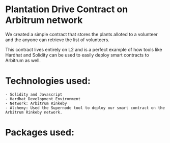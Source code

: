 # Plantation Drive Contract on Arbitrum network
We created a simple contract that stores the plants alloted to a volunteer and the anyone can retrieve the list of volunteers.

This contract lives entirely on L2 and is a perfect example of how tools like Hardhat and Solidity can be used to easily deploy smart contracts to Arbitrum as well.

# Technologies used:
    - Solidity and Javascript
    - Hardhat Development Environment
    - Network: Arbitrum Rinkeby
    - Alchemy: Used the Supernode tool to deploy our smart contract on the Arbitrum Rinkeby network.

# Packages used: